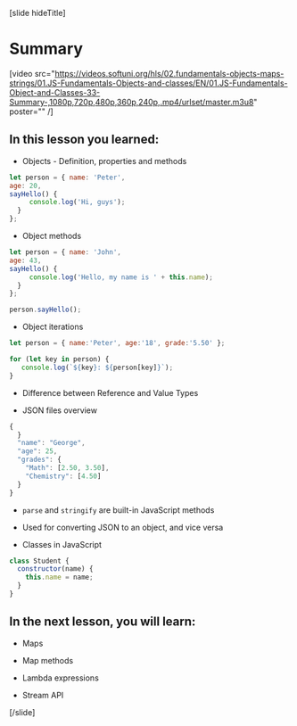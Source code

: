[slide hideTitle]

# Summary

[video src="https://videos.softuni.org/hls/02.fundamentals-objects-maps-strings/01.JS-Fundamentals-Objects-and-classes/EN/01.JS-Fundamentals-Object-and-Classes-33-Summary-,1080p,720p,480p,360p,240p,.mp4/urlset/master.m3u8" poster="" /]

## In this lesson you learned:

- Objects - Definition, properties and methods
```js
let person = { name: 'Peter', 
age: 20,
sayHello() {
     console.log('Hi, guys');
  }
};
```
- Object methods

```js live
let person = { name: 'John', 
age: 43,
sayHello() {
     console.log('Hello, my name is ' + this.name);
  }
};

person.sayHello();
```

- Object iterations

``` js live
let person = { name:'Peter', age:'18', grade:'5.50' };

for (let key in person) {
   console.log(`${key}: ${person[key]}`);
}

```
- Difference between Reference and Value Types

- JSON files overview

``` js
{
  }
  "name": "George",
  "age": 25,
  "grades": {
    "Math": [2.50, 3.50],
    "Chemistry": [4.50]
  }
}
```
  - `parse` and `stringify` are built-in JavaScript methods
  - Used for converting JSON to an object, and vice versa

- Classes in JavaScript

``` js
class Student {
  constructor(name) {
    this.name = name;
  }
}
```

## In the next lesson, you will learn:

- Maps

- Map methods

- Lambda expressions

- Stream API

[/slide]

